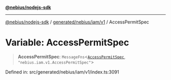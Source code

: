 [**@nebius/nodejs-sdk**](../../../../../README.md)

***

[@nebius/nodejs-sdk](../../../../../README.md) / [generated/nebius/iam/v1](../README.md) / AccessPermitSpec

# Variable: AccessPermitSpec

> **AccessPermitSpec**: `MessageFns`\<[`AccessPermitSpec`](../interfaces/AccessPermitSpec.md), `"nebius.iam.v1.AccessPermitSpec"`\>

Defined in: src/generated/nebius/iam/v1/index.ts:3091
